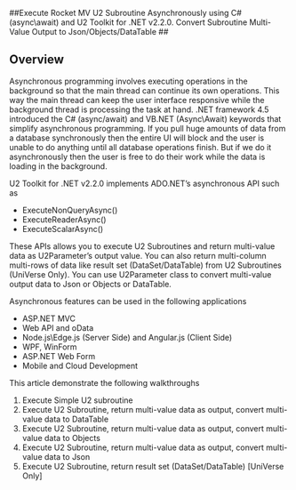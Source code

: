 ##Execute Rocket MV U2 Subroutine Asynchronously using C# (async\await) and U2 Toolkit for .NET v2.2.0. Convert Subroutine Multi-Value Output to Json/Objects/DataTable ##

## Overview ##
Asynchronous programming involves executing operations in the background so that the main thread can continue its own operations. This way the main thread can keep the user interface responsive while the background thread is processing the task at hand. .NET framework 4.5 introduced the C# (async/await) and VB.NET (Async\Await) keywords that simplify asynchronous programming. If you pull huge amounts of data from a database synchronously then the entire UI will block and the user is unable to do anything until all database operations finish. But if we do it asynchronously then the user is free to do their work while the data is loading in the background. 

U2 Toolkit for .NET v2.2.0 implements ADO.NET’s asynchronous API such as 

-	ExecuteNonQueryAsync()
-	ExecuteReaderAsync()
-	ExecuteScalarAsync()


These APIs allows you to execute U2 Subroutines and return multi-value data as U2Parameter’s output value. You can also return multi-column multi-rows of data like result set  (DataSet/DataTable) from U2 Subroutines (UniVerse Only).
You can use U2Parameter class to convert multi-value output data to Json or Objects or DataTable.


Asynchronous features can be used in the following applications


-	ASP.NET MVC
-	Web API and oData
-	Node.js\Edge.js (Server Side) and Angular.js (Client Side)
-	WPF, WinForm
-	ASP.NET Web Form
-	Mobile and Cloud Development


This article demonstrate the following walkthroughs

1.	Execute Simple U2 subroutine
2.	Execute U2 Subroutine, return multi-value data as output, convert multi-value data to DataTable
3.	Execute U2 Subroutine, return multi-value data as output, convert multi-value data to Objects
4.	Execute U2 Subroutine, return multi-value data as output, convert multi-value data to Json
5.	Execute U2 Subroutine, return result set (DataSet/DataTable) [UniVerse Only]




 

